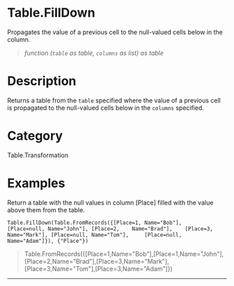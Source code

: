﻿# Table.FillDown
Propagates the value of a previous cell to the null-valued cells below in the column.
> _function (<code>table</code> as table, <code>columns</code> as list) as table_
# Description 
Returns a table from the <code>table</code> specified where the value of a previous cell is propagated to the null-valued cells below in the <code>columns</code> specified.
# Category 
Table.Transformation
# Examples 
Return a table with the null values in column [Place] filled with the value above them from the table.
```
Table.FillDown(Table.FromRecords({[Place=1, Name="Bob"],     [Place=null, Name="John"], [Place=2,    Name="Brad"],    [Place=3, Name="Mark"], [Place=null, Name="Tom"],     [Place=null, Name="Adam"]}), {"Place"})
```
> Table.FromRecords({[Place=1,Name="Bob"],[Place=1,Name="John"],[Place=2,Name="Brad"],[Place=3,Name="Mark"],[Place=3,Name="Tom"],[Place=3,Name="Adam"]})
***
